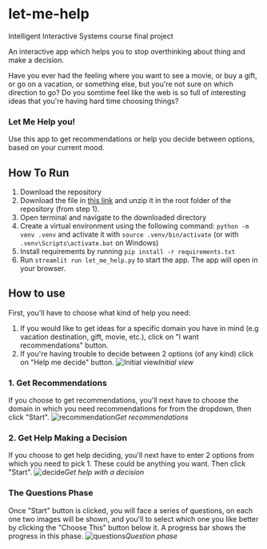 # let-me-help
Intelligent Interactive Systems course final project

An interactive app which helps you to stop overthinking about thing and make a decision.

Have you ever had the feeling where you want to see a movie, or buy a gift, or go on a vacation, or something else, but you're not sure on which direction to go? Do you somtime feel like the web is so full of interesting ideas that you're having hard time choosing things?
### Let Me Help you!
Use this app to get recommendations or help you decide between options, based on your current mood. 

## How To Run
1. Download the repository
1. Download the file in [this link](https://drive.google.com/file/d/1ssIMDYn_c6oU7bfneE-YYSszLNVxBTOC/view?usp=sharing) and unzip it in the root folder of the repository (from step 1).
1. Open terminal and navigate to the downloaded directory
1. Create a virtual environment using the following command: `python -m venv .venv` and activate it with `source .venv/bin/activate` 
(or with `.venv\Scripts\activate.bat` on Windows)
1. Install requirements by running `pip install -r requirements.txt`
1. Run `streamlit run let_me_help.py` to start the app. The app will open in your browser.

## How to use
First, you'll have to choose what kind of help you need:
1. If you would like to get ideas for a specific domain you have in mind (e.g vacation destination, gift, movie, etc.), click on "I want recommendations" button. 
2. If you're having trouble to decide between 2 options (of any kind) click on "Help me decide" button.
![Initial view](https://user-images.githubusercontent.com/48162535/214577905-2156fb85-d63e-4cd8-bd63-03872208c19c.png)*Initial view*


### 1. Get Recommendations
If you choose to get recommendations, you'll next have to choose the domain in which you need recommendations for from the dropdown, then click "Start".
![recommendation](https://user-images.githubusercontent.com/48162535/214580772-26272e54-9c53-49c3-8e22-83c8f15a7c39.png)*Get recommendations*

### 2. Get Help Making a Decision
If you choose to get help deciding, you'll next have to enter 2 options from which you need to pick 1. These could be anything you want. Then click "Start".
![decide](https://user-images.githubusercontent.com/48162535/214582153-9c4842a4-df91-4485-a3a0-72ef28d4e87f.png)*Get help with a decision*

### The Questions Phase
Once "Start" button is clicked, you will face a series of questions, on each one two images will be shown, and you'll to select which one you like better by clicking the "Choose This" button below it. A progress bar shows the progress in this phase.
![questions](https://user-images.githubusercontent.com/48162535/214643604-41a1a47a-4a3a-4173-ba63-083253c6f427.png)*Question phase*

